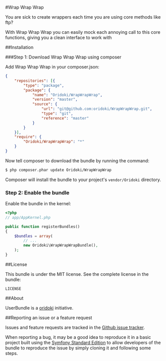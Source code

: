 #Wrap Wrap Wrap

You are sick to create wrappers each time you are using core methods like ftp? 

With Wrap Wrap Wrap you can easily mock each annoying call to this core functions, giving you a clean interface to work with

##Installation

###Step 1: Download Wrap Wrap Wrap using composer

Add Wrap Wrap Wrap in your composer.json:

```json
{
    "repositories": [{
        "type": "package",
        "package": {
            "name": "Oridoki/WrapWrapWrap",
            "version": "master",
            "source": {
                "url": "git@github.com:oridoki/WrapWrapWrap.git",
                "type": "git",
                "reference": "master"
            }
        }
    }],
    "require": {
        "Oridoki/WrapWrapWrap": "*"
    }
}
```

Now tell composer to download the bundle by running the command:

```bash
$ php composer.phar update Oridoki/WrapWrapWrap
```

Composer will install the bundle to your project's `vendor/Oridoki` directory.

### Step 2: Enable the bundle

Enable the bundle in the kernel:

```php
<?php
// app/AppKernel.php

public function registerBundles()
{
    $bundles = array(
        // ...
        new Oridoki\WrapWrapWrapBundle(),
    );
}
```


##License

This bundle is under the MIT license. See the complete license in the bundle:

    LICENSE


##About

UserBundle is a [oridoki](https://github.com/oridoki) initiative.


##Reporting an issue or a feature request

Issues and feature requests are tracked in the [Github issue tracker](https://github.com/adriacidre/WrapWrapWrap/issues).

When reporting a bug, it may be a good idea to reproduce it in a basic project built using the [Symfony Standard Edition](https://github.com/symfony/symfony-standard) to allow developers of the bundle to reproduce the issue by simply cloning it and following some steps.


